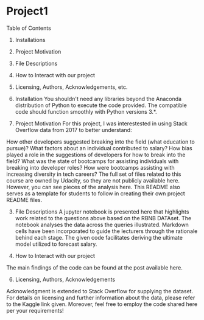 # Project1

Table of Contents
  1. Installations

  2. Project Motivation

  3. File Descriptions

  4. How to Interact with our project

  5. Licensing, Authors, Acknowledgements, etc.


1. Installation
You shouldn't need any libraries beyond the Anaconda distribution of Python to execute the code provided. The compatible code should function smoothly with Python versions 3.*.

2. Project Motivation
For this project, I was interestested in using Stack Overflow data from 2017 to better understand:

How other developers suggested breaking into the field (what education to pursue)?
What factors about an individual contributed to salary?
How bias played a role in the suggestions of developers for how to break into the field?
What was the state of bootcamps for assisting individuals with breaking into developer roles?
How were bootcamps assisting with increasing diversity in tech careers?
The full set of files related to this course are owned by Udacity, so they are not publicly available here. However, you can see pieces of the analysis here. This README also serves as a template for students to follow in creating their own project README files.

3. File Descriptions
A jupyter notebook is presented here that highlights work related to the questions above based on the RBNB DATAset. The notebook analyses the data across the queries illustrated. Markdown cells have been incorporated to guide the lecturers through the rationale behind each stage.
The given code facilitates deriving the ultimate model utilized to forecast salary.

4.  How to Interact with our project
   
The main findings of the code can be found at the post available here.

6. Licensing, Authors, Acknowledgements
   
Acknowledgment is extended to Stack Overflow for supplying the dataset. For details on licensing and further information about the data, please refer to the Kaggle link given. Moreover, feel free to employ the code shared here per your requirements!
